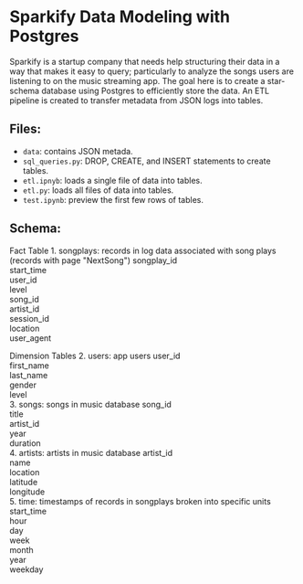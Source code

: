 # Sparkify Data Modeling with Postgres

Sparkify is a startup company that needs help structuring their data in a way that makes it easy to query; particularly to analyze the songs users are listening to on the music streaming app. The goal here is to create a star-schema database using Postgres to efficiently store the data. An ETL pipeline is created to transfer metadata from JSON logs into tables.

## Files:
* `data`: contains JSON metada.
* `sql_queries.py`: DROP, CREATE, and INSERT statements to create tables.
* `etl.ipnyb`: loads a single file of data into tables.
* `etl.py`: loads all files of data into tables.
* `test.ipynb`: preview the first few rows of tables.

## Schema:
Fact Table
    1. songplays: records in log data associated with song plays (records with page "NextSong")
        songplay_id  
        start_time  
        user_id  
        level  
        song_id  
        artist_id  
        session_id  
        location  
        user_agent  

Dimension Tables
    2. users: app users
        user_id  
        first_name  
        last_name  
        gender  
        level  
    3. songs: songs in music database
        song_id  
        title  
        artist_id  
        year  
        duration  
    4. artists: artists in music database
        artist_id  
        name  
        location  
        latitude  
        longitude  
    5. time: timestamps of records in songplays broken into specific units
        start_time  
        hour  
        day  
        week  
        month  
        year  
        weekday  






